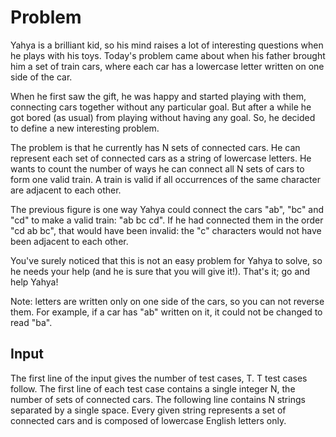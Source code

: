 # Problem

Yahya is a brilliant kid, so his mind raises a lot of interesting questions when he plays with his toys. Today's problem came about when his father brought him a set of train cars, where each car has a lowercase letter written on one side of the car.

When he first saw the gift, he was happy and started playing with them, connecting cars together without any particular goal. But after a while he got bored (as usual) from playing without having any goal. So, he decided to define a new interesting problem.

The problem is that he currently has N sets of connected cars. He can represent each set of connected cars as a string of lowercase letters. He wants to count the number of ways he can connect all N sets of cars to form one valid train. A train is valid if all occurrences of the same character are adjacent to each other.

The previous figure is one way Yahya could connect the cars "ab", "bc" and "cd" to make a valid train: "ab bc cd". If he had connected them in the order "cd ab bc", that would have been invalid: the "c" characters would not have been adjacent to each other.

You've surely noticed that this is not an easy problem for Yahya to solve, so he needs your help (and he is sure that you will give it!). That's it; go and help Yahya!

Note: letters are written only on one side of the cars, so you can not reverse them. For example, if a car has "ab" written on it, it could not be changed to read "ba".

## Input

The first line of the input gives the number of test cases, T. T test cases follow. The first line of each test case contains a single integer N, the number of sets of connected cars. The following line contains N strings separated by a single space. Every given string represents a set of connected cars and is composed of lowercase English letters only.
